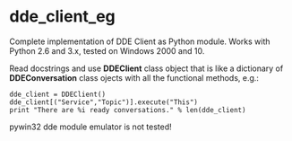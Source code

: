 # dde_client_eg
Complete implementation of DDE Client as Python module.
Works with Python 2.6 and 3.x, tested on Windows 2000 and 10.

Read docstrings and use **DDEClient** class object that is like a dictionary of **DDEConversation** class ojects with all the functional methods, e.g.:

    dde_client = DDEClient()
    dde_client[("Service","Topic")].execute("This")
    print "There are %i ready conversations." % len(dde_client)

pywin32 dde module emulator is not tested!
